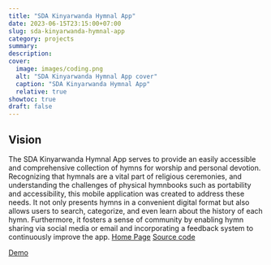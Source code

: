 ```yaml
---
title: "SDA Kinyarwanda Hymnal App"
date: 2023-06-15T23:15:00+07:00
slug: sda-kinyarwanda-hymnal-app
category: projects
summary:
description:
cover:
  image: images/coding.png
  alt: "SDA Kinyarwanda Hymnal App cover"
  caption: "SDA Kinyarwanda Hymnal App"
  relative: true
showtoc: true
draft: false
---
```


## Vision

The SDA Kinyarwanda Hymnal App serves to provide an easily accessible and comprehensive collection of hymns for worship and personal devotion. Recognizing that hymnals are a vital part of religious ceremonies, and understanding the challenges of physical hymnbooks such as portability and accessibility, this mobile application was created to address these needs. It not only presents hymns in a convenient digital format but also allows users to search, categorize, and even learn about the history of each hymn. Furthermore, it fosters a sense of community by enabling hymn sharing via social media or email and incorporating a feedback system to continuously improve the app.
[Home Page](http://sda-kinyarwanda-hymnal.surge.sh/)
[Source code](https://github.com/blaiseAI/sda-kinyarwanda-hymnal)

[Demo](https://apps.apple.com/ca/app/sda-kinyarwanda-hymnal/id6449814873)
